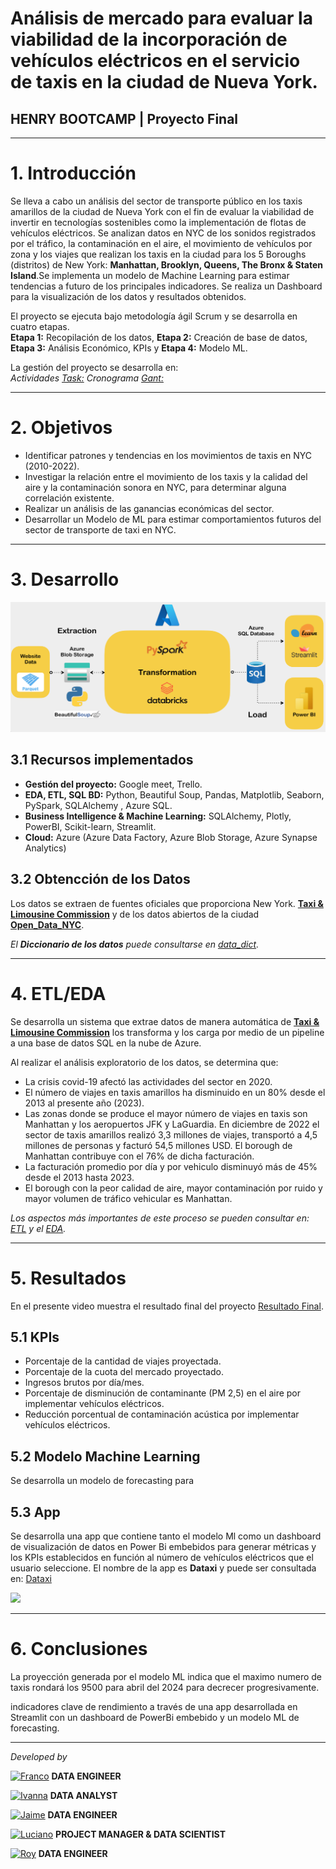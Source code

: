 # <h1> Análisis de mercado para evaluar la viabilidad de la incorporación de vehículos eléctricos en el servicio de taxis en la ciudad de Nueva York. </h1> 
## **HENRY BOOTCAMP | Proyecto Final**
<hr>

# 1. Introducción

Se lleva a cabo un análisis del sector de transporte público en los taxis amarillos de la ciudad de Nueva York con el fin de evaluar la viabilidad de invertir en tecnologías sostenibles como la implementación de flotas de vehículos eléctricos. Se analizan datos en NYC de los sonidos registrados por el tráfico, la contaminación en el aire, el movimiento de vehículos por zona y los viajes que realizan los taxis en la ciudad para  los 5 Boroughs (distritos) de New York: **Manhattan, Brooklyn, Queens, The Bronx & Staten Island**.Se implementa un modelo de Machine Learning  para estimar tendencias a futuro de los principales indicadores. Se realiza un Dashboard para la visualización de los datos y resultados obtenidos. <br>

El proyecto se ejecuta bajo metodología ágil Scrum y se desarrolla en cuatro etapas.<br>
**Etapa 1:** Recopilación de los datos, **Etapa 2:** Creación de base de datos, **Etapa 3:** Análisis Económico, KPIs y **Etapa 4:** Modelo ML. <br>

La gestión del proyecto se desarrolla en:<br>
*Actividades [Task:](https://trello.com/b/BBq6OTiJ/proyecto-final) Cronograma [Gant:](https://docs.google.com/spreadsheets/d/10gupD91IRV9KfblHfoy6fAw1rV6vu_gw6LNHp0itnfo/edit#gid=1709744959)*

<hr>

# 2. Objetivos

- Identificar patrones y tendencias en los movimientos de taxis en NYC (2010-2022).<br>
- Investigar la relación entre el movimiento de los taxis y la calidad del aire y la contaminación sonora en NYC, para determinar alguna  correlación existente. <br>
- Realizar un análisis de las ganancias económicas del sector. <br>
- Desarrollar un Modelo de ML para estimar comportamientos futuros del sector de transporte de taxi en NYC.<br>

<hr>

# 3. Desarrollo

<img src="src/esquema.png" />

## 3.1 Recursos implementados

- **Gestión del proyecto:** Google meet, Trello.<br>
- **EDA, ETL, SQL BD:** Python, Beautiful Soup, Pandas, Matplotlib,  Seaborn, PySpark, SQLAlchemy , Azure SQL.<br> 
- **Business Intelligence & Machine Learning:** SQLAlchemy, Plotly, PowerBI, Scikit-learn, Streamlit.<br> 
- **Cloud:** Azure (Azure Data Factory, Azure Blob Storage, Azure Synapse Analytics) <br>

## 3.2 Obtencción de los Datos

Los datos se extraen de fuentes oficiales que proporciona  New York.  [**Taxi & Limousine Commission**](https://www.nyc.gov/site/tlc/about/tlc-trip-record-data.page) y de los datos abiertos de la ciudad [**Open_Data_NYC**](https://data.cityofnewyork.us/).<br> 

*El **Diccionario de los datos** puede consultarse en [data_dict](https://github.com/francomyburg/Proyecto_grupal_DS).*

<hr>

# 4. ETL/EDA

Se desarrolla un sistema que extrae datos de manera automática de [**Taxi & Limousine Commission**](https://www.nyc.gov/site/tlc/about/tlc-trip-record-data.page) los transforma y los carga por medio de un pipeline a una base de datos SQL en la nube de Azure.<br>

Al realizar el análisis exploratorio de los datos, se determina que:

- La crisis covid-19 afectó las actividades del sector en 2020.
- El número de viajes en taxis amarillos ha disminuido en un 80% desde el 2013 al presente año (2023).
- Las zonas donde se produce el mayor número de viajes en taxis son Manhattan y los aeropuertos JFK y LaGuardia. En diciembre de 2022 el sector de taxis amarillos realizó 3,3 millones de viajes, transportó a 4,5 millones de personas y facturó 54,5 millones USD. El borough de Manhattan contribuye con el 76% de dicha facturación.
- La facturación promedio por día y por vehiculo disminuyó más de 45% desde el 2013 hasta 2023.
- El borough con la peor calidad de aire, mayor contaminación por ruido y mayor volumen de tráfico vehicular es Manhattan. 

 *Los aspectos más importantes de este proceso se pueden consultar en: [ETL](https://github.com/francomyburg/Proyecto_grupal_DS/tree/main/1.ETL) y el [EDA](https://github.com/francomyburg/Proyecto_grupal_DS/tree/main/2.EDA).*<br>

<hr>

# 5. Resultados

En el presente video muestra el resultado final del proyecto [Resultado Final](https://youtu.be/ewDlLPiMFlo).

## 5.1 KPIs 

-  Porcentaje de la cantidad de viajes proyectada.<br>
-  Porcentaje de la cuota del mercado proyectado.<br>
-  Ingresos brutos por día/mes.<br>
-  Porcentaje de disminución de contaminante (PM 2,5) en el aire por implementar vehículos eléctricos.<br>
-  Reducción porcentual de contaminación acústica por implementar vehículos eléctricos. <br>

## 5.2 Modelo Machine Learning 

Se desarrolla un modelo de forecasting para 

## 5.3 App

Se desarrolla una app que contiene tanto el modelo Ml como un dashboard de visualización de datos en Power Bi embebidos para generar métricas y los KPIs establecidos en función al número de vehículos eléctricos que el usuario seleccione. El nombre de la app es **Dataxi** y puede ser consultada en: [Dataxi](https://lucianolarrea-pf-ds-home-f5yrsh.streamlit.app/)<br>

<img src="src/portada_1.gif" />


<hr>

# 6. Conclusiones

La proyección generada por el modelo ML indica que el maximo numero de taxis rondará los 9500 para abril del 2024 para decrecer progresivamente.

indicadores clave de rendimiento a través de una app desarrollada en Streamlit con un dashboard de PowerBi embebido y un modelo ML de forecasting.



<hr>

*Developed by*

<a href="https://www.linkedin.com/in/franco-jonas-myburg-6095b8255/"><img alt="Franco" title="Connect with Franco" src="https://img.shields.io/badge/Franco Myburg-0077B5?style=flat&logo=Linkedin&logoColor=white"></a> **DATA ENGINEER**

<a href="https://www.linkedin.com/in/ivannagvdc/"><img alt="Ivanna" title="Connect with Ivanna" src="https://img.shields.io/badge/Ivanna Villa-0077B5?style=flat&logo=Linkedin&logoColor=white"></a> **DATA ANALYST**

<a href="https://www.linkedin.com/in/jospinoponce/"><img alt="Jaime" title="Connect with Jaime" src="https://img.shields.io/badge/Jaime Ospino-0077B5?style=flat&logo=Linkedin&logoColor=white"></a> **DATA ENGINEER**

<a href="https://www.linkedin.com/in/takticflow/"><img alt="Luciano" title="Connect with Luciano" src="https://img.shields.io/badge/Luciano Larrea-0077B5?style=flat&logo=Linkedin&logoColor=white"></a> **PROJECT MANAGER & DATA SCIENTIST**

<a href="https://www.linkedin.com/in/royquillca/"><img alt="Roy" title="Connect with Roy" src="https://img.shields.io/badge/Roy Quillca-0077B5?style=flat&logo=Linkedin&logoColor=white"></a> **DATA ENGINEER**




